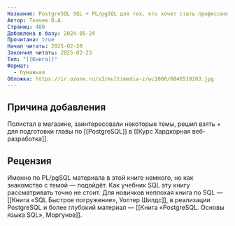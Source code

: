 ```yaml
---
Название: PostgreSQL SQL + PL/pgSQL для тех, кто хочет стать профессионалом.
Автор: Ткачев О.А.
Страниц: 480
Добавлена в базу: 2024-05-24
Прочитана: true
Начал читать: 2025-02-20
Закончил читать: 2025-02-23
Тип: "[[Книга]]"
Формат:
  - бумажная
Обложка: https://ir.ozone.ru/s3/multimedia-z/wc1000/6846519203.jpg
---
```

## Причина добавления

Полистал в магазине, заинтересовали некоторые темы, решил взять + для подготовки главы по [[PostgreSQL]] в [[Курс Хардкорная веб-разработка]].

## Рецензия

Именно по PL/pgSQL материала в этой книге немного, но как знакомство с темой — подойдёт. Как учебник SQL эту книгу рассматривать точно не стоит. Для новичков неплохая книга по SQL — [[Книга «SQL Быстрое погружение», Уолтер Шилдс]], в реализации PostgreSQL и более глубокий материал — [[Книга «PostgreSQL. Основы языка SQL», Моргунов]].
